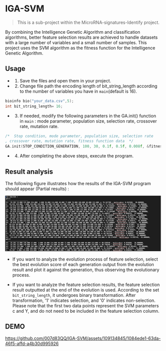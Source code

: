 # IGA-SVM
> This is a sub-project within the MicroRNA-signatures-Identify project.

By combining the Intelligence Genetic Algorithm and classification algorithms, better feature selection results are achieved to handle datasets with a large 
number of variables and a small number of samples. This project uses the SVM algorithm as the fitness function for the Intelligence Genetic Algorithm.
## Usage
* 1. Save the files and open them in your project.
* 2. Change file path the encoding length of bit_string_length according to the number of variables you have in `main`(default is 16).
```cpp
bioinfo bio("your_data.csv",5);
int bit_string_length= 16;
```
* 3. If needed, modify the following parameters in the GA.init() function in `main` : mode parameter, population size, selection rate, crossover rate, mutation rate.
```cpp
/*  Stop condition, mode parameter, population size, selection rate
, crossover rate, mutation rate, fitness function data  */
GA.init(STOP_CONDITION_GENERATION, 100, 30, 0.1f, 0.5f, 0.008f, &fitnessfunction_data);
```
* 4. After completing the above steps, execute the program.

## Result analysis
The following figure illustrates how the results of the IGA-SVM program should appear (Partial results) :

![image](https://github.com/007d83QQ/IGA-SVM/blob/main/github/IGA-result.png)

* If you want to analyze the evolution process of feature selection, select the best evolution score of each generation output from the evolution result 
and plot it against the generation, thus observing the evolutionary process.

* If you want to analyze the feature selection results, the feature selection result outputted at the end of the evolution is used. 
According to the set `bit_string_length`, it undergoes binary transformation. After transformation, '1' indicates selection, and '0' indicates non-selection.
Please note that the first two data points represent the SVM parameters c and Y, and do not need to be included in the feature selection column.

## DEMO


https://github.com/007d83QQ/IGA-SVM/assets/109134845/1084ede1-63da-46f5-affd-a4b30d995926


